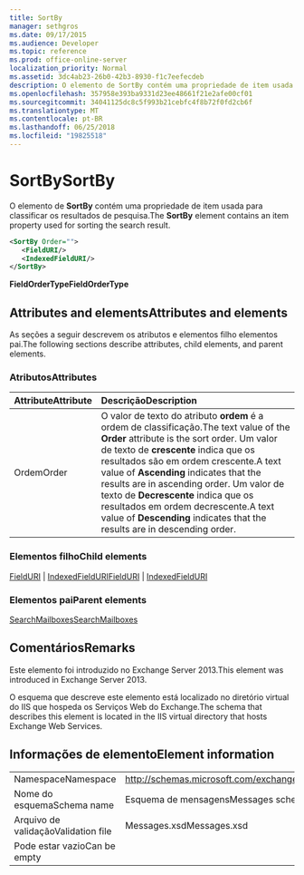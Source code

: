 ```yaml
---
title: SortBy
manager: sethgros
ms.date: 09/17/2015
ms.audience: Developer
ms.topic: reference
ms.prod: office-online-server
localization_priority: Normal
ms.assetid: 3dc4ab23-26b0-42b3-8930-f1c7eefecdeb
description: O elemento de SortBy contém uma propriedade de item usada para classificar os resultados de pesquisa.
ms.openlocfilehash: 357958e393ba9331d23ee48661f21e2afe00cf01
ms.sourcegitcommit: 34041125dc8c5f993b21cebfc4f8b72f0fd2cb6f
ms.translationtype: MT
ms.contentlocale: pt-BR
ms.lasthandoff: 06/25/2018
ms.locfileid: "19825518"
---
```

# <a name="sortby"></a><span data-ttu-id="ed00f-103">SortBy</span><span class="sxs-lookup"><span data-stu-id="ed00f-103">SortBy</span></span>

<span data-ttu-id="ed00f-104">O elemento de **SortBy** contém uma propriedade de item usada para classificar os resultados de pesquisa.</span><span class="sxs-lookup"><span data-stu-id="ed00f-104">The **SortBy** element contains an item property used for sorting the search result.</span></span> 
  
```XML
<SortBy Order="">
   <FieldURI/>
   <IndexedFieldURI/>
</SortBy>
```

 <span data-ttu-id="ed00f-105">**FieldOrderType**</span><span class="sxs-lookup"><span data-stu-id="ed00f-105">**FieldOrderType**</span></span>
## <a name="attributes-and-elements"></a><span data-ttu-id="ed00f-106">Attributes and elements</span><span class="sxs-lookup"><span data-stu-id="ed00f-106">Attributes and elements</span></span>

<span data-ttu-id="ed00f-107">As seções a seguir descrevem os atributos e elementos filho elementos pai.</span><span class="sxs-lookup"><span data-stu-id="ed00f-107">The following sections describe attributes, child elements, and parent elements.</span></span>
  
### <a name="attributes"></a><span data-ttu-id="ed00f-108">Atributos</span><span class="sxs-lookup"><span data-stu-id="ed00f-108">Attributes</span></span>

|<span data-ttu-id="ed00f-109">**Attribute**</span><span class="sxs-lookup"><span data-stu-id="ed00f-109">**Attribute**</span></span>|<span data-ttu-id="ed00f-110">**Descrição**</span><span class="sxs-lookup"><span data-stu-id="ed00f-110">**Description**</span></span>|
|:-----|:-----|
|<span data-ttu-id="ed00f-111">Ordem</span><span class="sxs-lookup"><span data-stu-id="ed00f-111">Order</span></span>  <br/> |<span data-ttu-id="ed00f-112">O valor de texto do atributo **ordem** é a ordem de classificação.</span><span class="sxs-lookup"><span data-stu-id="ed00f-112">The text value of the **Order** attribute is the sort order.</span></span> <span data-ttu-id="ed00f-113">Um valor de texto de **crescente** indica que os resultados são em ordem crescente.</span><span class="sxs-lookup"><span data-stu-id="ed00f-113">A text value of **Ascending** indicates that the results are in ascending order.</span></span> <span data-ttu-id="ed00f-114">Um valor de texto de **Decrescente** indica que os resultados em ordem decrescente.</span><span class="sxs-lookup"><span data-stu-id="ed00f-114">A text value of **Descending** indicates that the results are in descending order.</span></span>  <br/> |
   
### <a name="child-elements"></a><span data-ttu-id="ed00f-115">Elementos filho</span><span class="sxs-lookup"><span data-stu-id="ed00f-115">Child elements</span></span>

<span data-ttu-id="ed00f-116">[FieldURI](fielduri.md) | [IndexedFieldURI](indexedfielduri.md)</span><span class="sxs-lookup"><span data-stu-id="ed00f-116">[FieldURI](fielduri.md) | [IndexedFieldURI](indexedfielduri.md)</span></span>
  
### <a name="parent-elements"></a><span data-ttu-id="ed00f-117">Elementos pai</span><span class="sxs-lookup"><span data-stu-id="ed00f-117">Parent elements</span></span>

[<span data-ttu-id="ed00f-118">SearchMailboxes</span><span class="sxs-lookup"><span data-stu-id="ed00f-118">SearchMailboxes</span></span>](searchmailboxes.md)
  
## <a name="remarks"></a><span data-ttu-id="ed00f-119">Comentários</span><span class="sxs-lookup"><span data-stu-id="ed00f-119">Remarks</span></span>

<span data-ttu-id="ed00f-120">Este elemento foi introduzido no Exchange Server 2013.</span><span class="sxs-lookup"><span data-stu-id="ed00f-120">This element was introduced in Exchange Server 2013.</span></span>
  
<span data-ttu-id="ed00f-121">O esquema que descreve este elemento está localizado no diretório virtual do IIS que hospeda os Serviços Web do Exchange.</span><span class="sxs-lookup"><span data-stu-id="ed00f-121">The schema that describes this element is located in the IIS virtual directory that hosts Exchange Web Services.</span></span>
  
## <a name="element-information"></a><span data-ttu-id="ed00f-122">Informações de elemento</span><span class="sxs-lookup"><span data-stu-id="ed00f-122">Element information</span></span>

|||
|:-----|:-----|
|<span data-ttu-id="ed00f-123">Namespace</span><span class="sxs-lookup"><span data-stu-id="ed00f-123">Namespace</span></span>  <br/> |http://schemas.microsoft.com/exchange/services/2006/messages  <br/> |
|<span data-ttu-id="ed00f-124">Nome do esquema</span><span class="sxs-lookup"><span data-stu-id="ed00f-124">Schema name</span></span>  <br/> |<span data-ttu-id="ed00f-125">Esquema de mensagens</span><span class="sxs-lookup"><span data-stu-id="ed00f-125">Messages schema</span></span>  <br/> |
|<span data-ttu-id="ed00f-126">Arquivo de validação</span><span class="sxs-lookup"><span data-stu-id="ed00f-126">Validation file</span></span>  <br/> |<span data-ttu-id="ed00f-127">Messages.xsd</span><span class="sxs-lookup"><span data-stu-id="ed00f-127">Messages.xsd</span></span>  <br/> |
|<span data-ttu-id="ed00f-128">Pode estar vazio</span><span class="sxs-lookup"><span data-stu-id="ed00f-128">Can be empty</span></span>  <br/> ||
   

